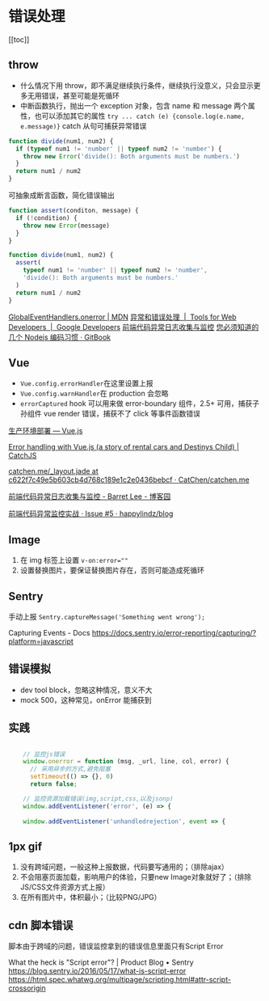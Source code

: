 # 错误处理

[[toc]]

## throw

- 什么情况下用 throw，即不满足继续执行条件，继续执行没意义，只会显示更多无用错误，甚至可能是死循环
- 中断函数执行，抛出一个 exception 对象，包含 name 和 message 两个属性，也可以添加其它的属性
  `try ... catch (e) {console.log(e.name, e.message)}` catch 从句可捕获异常错误

```js
function divide(num1, num2) {
  if (typeof num1 != 'number' || typeof num2 != 'number') {
    throw new Error('divide(): Both arguments must be numbers.')
  }
  return num1 / num2
}
```

可抽象成断言函数，简化错误输出

```js
function assert(conditon, message) {
  if (!condition) {
    throw new Error(message)
  }
}

function divide(num1, num2) {
  assert(
    typeof num1 != 'number' || typeof num2 != 'number',
    'divide(): Both arguments must be numbers.'
  )
  return num1 / num2
}
```

[GlobalEventHandlers.onerror | MDN](https://developer.mozilla.org/en-US/docs/Web/API/GlobalEventHandlers/onerror)
[异常和错误处理  |  Tools for Web Developers  |  Google Developers](https://developers.google.com/web/tools/chrome-devtools/console/track-exceptions?hl=zh-cn)
[前端代码异常日志收集与监控](https://gist.github.com/nevergiveup-j/f8df2b1854492e0f80b6)
[您必须知道的几个 Nodejs 编码习惯 · GitBook](http://bitcoin-on-nodejs.ebookchain.org/2-Node.js%25E5%2585%25A5%25E9%2597%25A8%25E6%258C%2587%25E5%258D%2597/4-%25E6%2582%25A8%25E5%25BF%2585%25E9%25A1%25BB%25E7%259F%25A5%25E9%2581%2593%25E7%259A%2584%25E5%2587%25A0%25E4%25B8%25AANodejs%25E7%25BC%2596%25E7%25A0%2581%25E4%25B9%25A0%25E6%2583%25AF.html)

## Vue

- `Vue.config.errorHandler`在这里设置上报
- `Vue.config.warnHandler`在 production 会忽略
- `errorCaptured` hook 可以用来做 error-boundary 组件，2.5+ 可用，捕获子孙组件 vue render 错误，捕获不了 click 等事件函数错误

[生产环境部署 — Vue.js](https://cn.vuejs.org/v2/guide/deployment.html#%25E8%25B7%259F%25E8%25B8%25AA%25E8%25BF%2590%25E8%25A1%258C%25E6%2597%25B6%25E9%2594%2599%25E8%25AF%25AF)

[Error handling with Vue.js (a story of rental cars and Destinys Child) | CatchJS](https://catchjs.com/Docs/Vue)

[catchen.me/\_layout.jade at c622f7c49e5b603cb4d768c189e1c2e0436bebcf · CatChen/catchen.me](https://github.com/CatChen/catchen.me/blob/c622f7c49e5b603cb4d768c189e1c2e0436bebcf/public/_layout.jade#L87)

[前端代码异常日志收集与监控 - Barret Lee - 博客园](http://www.cnblogs.com/hustskyking/p/fe-monitor.html)

[前端代码异常监控实战 · Issue #5 · happylindz/blog](https://github.com/happylindz/blog/issues/5)

## Image

1.  在 img 标签上设置 `v-on:error=""`
2.  设置替换图片，要保证替换图片存在，否则可能造成死循环

## Sentry

手动上报
`Sentry.captureMessage('Something went wrong');`

Capturing Events - Docs https://docs.sentry.io/error-reporting/capturing/?platform=javascript

## 错误模拟

- dev tool block，忽略这种情况，意义不大
- mock 500，这种常见，onError 能捕获到

## 实践
```js

    // 监控js错误
    window.onerror = function (msg, _url, line, col, error) {
      // 采用异步的方式,避免阻塞
      setTimeout(() => {}, 0)
      return false;

    // 监控资源加载错误(img,script,css,以及jsonp)
    window.addEventListener('error', (e) => {
    
    window.addEventListener('unhandledrejection', event => {
```

## 1px gif
1. 没有跨域问题，一般这种上报数据，代码要写通用的；（排除ajax）
2. 不会阻塞页面加载，影响用户的体验，只要new Image对象就好了；（排除JS/CSS文件资源方式上报）
3. 在所有图片中，体积最小；（比较PNG/JPG）

## cdn 脚本错误
脚本由于跨域的问题，错误监控拿到的错误信息里面只有Script Error

What the heck is "Script error"? | Product Blog • Sentry https://blog.sentry.io/2016/05/17/what-is-script-error
https://html.spec.whatwg.org/multipage/scripting.html#attr-script-crossorigin
